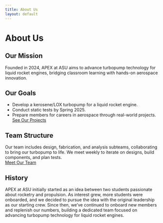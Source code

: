 ```yaml
---
title: About Us
layout: default
---
```


# About Us

## Our Mission
Founded in 2024, APEX at ASU aims to advance turbopump technology for liquid rocket engines, bridging classroom learning with hands-on aerospace innovation.

## Our Goals
- Develop a kerosene/LOX turbopump for a liquid rocket engine.  
- Conduct static tests by Spring 2025.  
- Prepare members for careers in aerospace through real-world projects.  
[See Our Projects](/projects)

## Team Structure
Our team includes design, fabrication, and analysis subteams, collaborating to bring our turbopump to life. We meet weekly to iterate on designs, build components, and plan tests.  
[Meet Our Team](/roster)

## History
APEX at ASU initially started as an idea between two students passionate about rocketry and propulsion. As interest grew, more students were onboarded, and we decided to pursue the idea with the original leadership as our starting crew. Since then, we’ve continued to onboard new members and replenish our numbers, building a dedicated team focused on advancing turbopump technology for liquid rocket engines.
